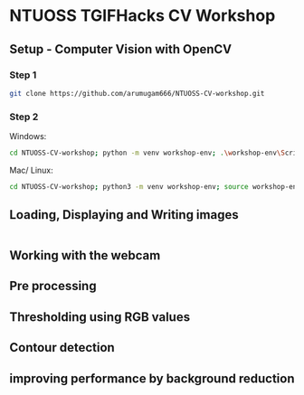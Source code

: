 # NTUOSS TGIFHacks CV Workshop

## Setup - Computer Vision with OpenCV

### Step 1

```sh
git clone https://github.com/arumugam666/NTUOSS-CV-workshop.git
```
### Step 2
Windows:
```sh
cd NTUOSS-CV-workshop; python -m venv workshop-env; .\workshop-env\Scripts\activate; python -m pip install -r requirements.txt
```

Mac/ Linux:
```sh
cd NTUOSS-CV-workshop; python3 -m venv workshop-env; source workshop-env/bin/activate; python3 -m pip install -r requirements.txt
```
## Loading, Displaying and Writing images

```python

```
## Working with the webcam

## Pre processing

## Thresholding using RGB values

## Contour detection

## improving performance by background reduction